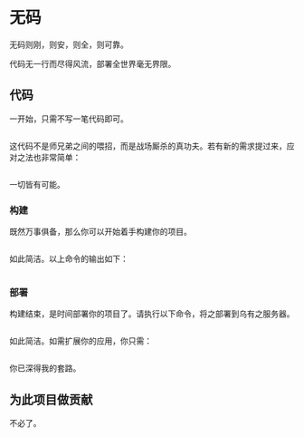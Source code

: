 # 无码

无码则刚，则安，则全，则可靠。

代码无一行而尽得风流，部署全世界毫无界限。

## 代码

一开始，只需不写一笔代码即可。

```

```

这代码不是师兄弟之间的喂招，而是战场厮杀的真功夫。若有新的需求提过来，应对之法也非常简单：

```

```

一切皆有可能。

### 构建

既然万事俱备，那么你可以开始着手构建你的项目。

```

```

如此简洁。以上命令的输出如下：

```

```

### 部署

构建结束，是时间部署你的项目了。请执行以下命令，将之部署到乌有之服务器。

```

```

如此简洁。如需扩展你的应用，你只需：

```

```

你已深得我的套路。

## 为此项目做贡献

不必了。
